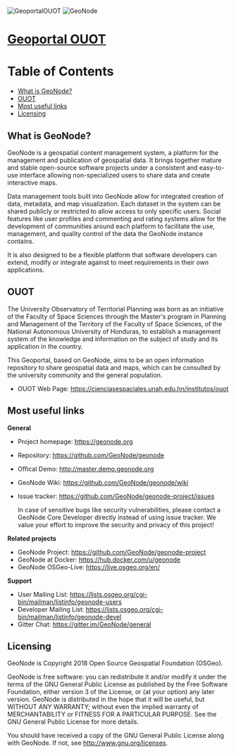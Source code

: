 ![GeoportalOUOT](https://geoportalouot.unah.edu.hn/static/geonode/img/Logos_Geoportal_web.png "OUOT")
![GeoNode](https://raw.githubusercontent.com/GeoNode/documentation/master/about/img/geonode-logo_for_readme.gif "GeoNode")
<!-- ![OSGeo Project](https://www.osgeo.cn/qgis/_static/images/osgeoproject.png) -->


# [Geoportal OUOT](https://geoportalouot.unah.edu.hn/)

Table of Contents
=================

-  [What is GeoNode?](#what-is-geonode)
-  [OUOT](#ouot)
-  [Most useful links](#most-useful-links)
-  [Licensing](#licensing)


What is GeoNode?
----------------

GeoNode is a geospatial content management system, a platform for the
management and publication of geospatial data. It brings together mature
and stable open-source software projects under a consistent and
easy-to-use interface allowing non-specialized users to share data and
create interactive maps.

Data management tools built into GeoNode allow for integrated creation
of data, metadata, and map visualization. Each dataset in the system can
be shared publicly or restricted to allow access to only specific users.
Social features like user profiles and commenting and rating systems
allow for the development of communities around each platform to
facilitate the use, management, and quality control of the data the
GeoNode instance contains.

It is also designed to be a flexible platform that software developers
can extend, modify or integrate against to meet requirements in their
own applications.

OUOT
---------

The University Observatory of Territorial Planning was born as an initiative of the Faculty of Space Sciences through the Master's program in Planning and Management of the Territory of the Faculty of Space Sciences, of the National Autonomous University of Honduras, to establish a management system of the knowledge and information on the subject of study and its application in the country.

This Geoportal, based on GeoNode, aims to be an open information repository to share geospatial data and maps, which can be consulted by the university community and the general population.

- OUOT Web Page: https://cienciasespaciales.unah.edu.hn/institutos/ouot

Most useful links
-----------------


**General**

- Project homepage: https://geonode.org
- Repository: https://github.com/GeoNode/geonode
- Offical Demo: http://master.demo.geonode.org
- GeoNode Wiki: https://github.com/GeoNode/geonode/wiki
- Issue tracker: https://github.com/GeoNode/geonode-project/issues

    In case of sensitive bugs like security vulnerabilities, please
    contact a GeoNode Core Developer directly instead of using issue
    tracker. We value your effort to improve the security and privacy of
    this project!

**Related projects**

- GeoNode Project: https://github.com/GeoNode/geonode-project
- GeoNode at Docker: https://hub.docker.com/u/geonode
- GeoNode OSGeo-Live: https://live.osgeo.org/en/


**Support**

- User Mailing List: https://lists.osgeo.org/cgi-bin/mailman/listinfo/geonode-users
- Developer Mailing List: https://lists.osgeo.org/cgi-bin/mailman/listinfo/geonode-devel
- Gitter Chat: https://gitter.im/GeoNode/general


Licensing
---------

GeoNode is Copyright 2018 Open Source Geospatial Foundation (OSGeo).

GeoNode is free software: you can redistribute it and/or modify it under
the terms of the GNU General Public License as published by the Free
Software Foundation, either version 3 of the License, or (at your
option) any later version. GeoNode is distributed in the hope that it
will be useful, but WITHOUT ANY WARRANTY; without even the implied
warranty of MERCHANTABILITY or FITNESS FOR A PARTICULAR PURPOSE. See the
GNU General Public License for more details.

You should have received a copy of the GNU General Public License along
with GeoNode. If not, see http://www.gnu.org/licenses.
